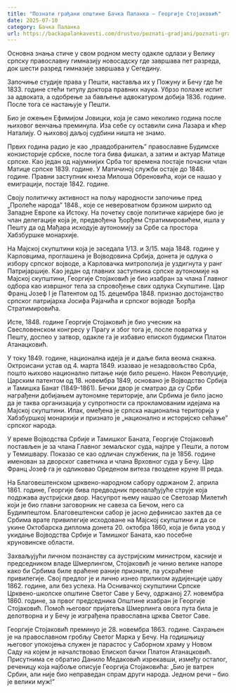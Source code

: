 ```yaml
---
title: "Познати грађани општине Бачка Паланка – Георгије Стојаковић"
date: 2025-07-10
category: Бачка Паланка
url: https://backapalankavesti.com/drustvo/poznati-gradjani/poznati-gradjani-opstine-backa-palanka-georgije-stojakovic12/
---
```


Основна знања стиче у свом родном месту одакле одлази у Велику српску православну гимназију новосадску где завршава пет разреда, док шести разред гимназије завршава у Сегедину.

Започиње студије права у Пешти, наставља их у Пожуну и Бечу где ће 1833. године стећи титулу доктора правних наука. Убрзо полаже испит за адвоката, а одобрење за бављење адвокатуром добија 1836. године. После тога се настањује у Пешти.

Био је ожењен Ефимијом Јовицки, која је само неколико година после њиховог венчања преминула. Иза себе су оставили сина Лазара и кћер Наталију. О њиховој даљој судбини ништа не знамо.

Првих година радио је као „правдобранитељ” православне Будимске конзисторије србске, после тога бива фишкал, а затим и актуар Матице српске. Као један од најумнијих Срба тог времена постаје почасни члан Матице српске 1839. године. У Матичиној служби остаје до 1848. године. Правни заступник кнеза Милоша Обреновића, који се нашао у емиграцији, постаје 1842. године.

Своју политичку активност на пољу народности започиње пред „Пролеће народа” 1848., које се невероватном брзином ширило од Западне Европе ка Истоку. На почетку своје политичке каријере био је члан делегације која је, предвођена Ђорђем Стратимировићем, ишла у Пешту да од Мађара исходује аутономију за Србе са простора Хабзбуршке монархије.

На Мајској скупштини која је заседала 1/13. и 3/15. маја 1848. године у Карловцима, проглашена је Војводовина Србија, донета је одлука о избору српског војводе, а Карловачка митрополија је уздигнута у ранг Патријаршије. Као један од главних заступника српске аутономије на Мајској скупштини, Георгије Стојаковић је био изабран за члана Главног одбора као извршног тела за спровођење свих одлука Скупштине. Цар Франц Јозеф I је Патентом од 15. децембра 1848. признао достојанство српског патријарха Јосифа Рајачића и српског војводе Ђорђа Стратимировића.

Исте, 1848. године Георгије Стојаковић је био учесник на Свесловенском конгресу у Прагу и због тога је, после повратка у Пешту, доспео у затвор, одакле га је избавио епископ будимски Платон Атанацковић.

У току 1849. године, национална идеја је и даље била веома снажна. Октроисани устав од 4. марта 1849. изазвао је незадовољство Срба, пошто њихово национално питање није било решено. Након Револуције, Царским патентом од 18. новембра 1849, основано је Војводство Србија и Тамишка Банат (1849–1861). Бечки двор је сматрао да су Срби награђени добијањем аутономне територије, али Србима је било јасно да је таква организација у супротности са прокламованим идејама на Мајској скупштини. Ипак, омеђена је српска национална територија у Хабзбуршкој монархији и признато је „национално и историјско сећање” српског народа.

У време Војводства Србије и Тамишког Баната, Георгије Стојаковић постављен
је за члана Главног земаљског суда, најпре у Пешти, а потом у Темишвару. Показао се као одличан службеник, па је 1856. године именован за дворског саветника и члана Врховног суда у Бечу. Цар Франц Јозеф га је одликовао Ореденом витеза гвоздене круне III реда.

На Благовештенском црквено-народном сабору одржаном 2. априла 1861. године, Георгије бива предводник преовлађујуће струје која подржава аустријски двор. Насупрот њему нашао се Светозар Милетић који је био главни заговорник не савеза са Бечом, него са Будимпештом. Благовештенски сабор је јасно дефинисао захтев да се Србима врате привилегије исходоване на Мајској скупштини и да се укине Октобарска диплома донета 20. октобра 1860, која је била увод у укидање Војводства Србије и Тамишког Баната, као посебне круновинске области.

Захваљујући личном познанству са аустријским министром, касније и председником владе Шмерлингом, Стојаковић је чинио велике напоре како би Србима биле враћене раније признате, па ускраћене привилегије. Свој предлог је и лично изнео приликом аудијенције цару 1862. године, али без успеха. На Оснивачкој скупштини Српске Црквено-школске општине Светог Саве у Бечу, одржаној 27. новембра 1860. године, за првог председника Општине изабран је Георгије Стојаковић. Помоћ његовог пријатеља Шмерлинга овога пута била је делотворна и у Бечу је изграђена православна црква Светог Саве.

Георгије Стојаковић преминуо је 28. новембра 1863. године. Сахрањен је на
православном гробљу Светог Марка у Бечу. На годишњицу његовог упокојења служен је парастос у Саборном храму у Новом Саду на којем је началствовао Епископ бачки Платон Атанацковић. Присутнима се обратио Данило Медаковић изрекавши, између осталог, реченицу која најбоље описује Георгија Стојаковића: „Био је ватрен Србин, али није био неправедан спрам други народа. Једном речи – био је велики муж!”

